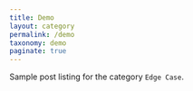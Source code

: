 ```yaml
---
title: Demo
layout: category
permalink: /demo
taxonomy: demo
paginate: true
---
```


Sample post listing for the category `Edge Case`.